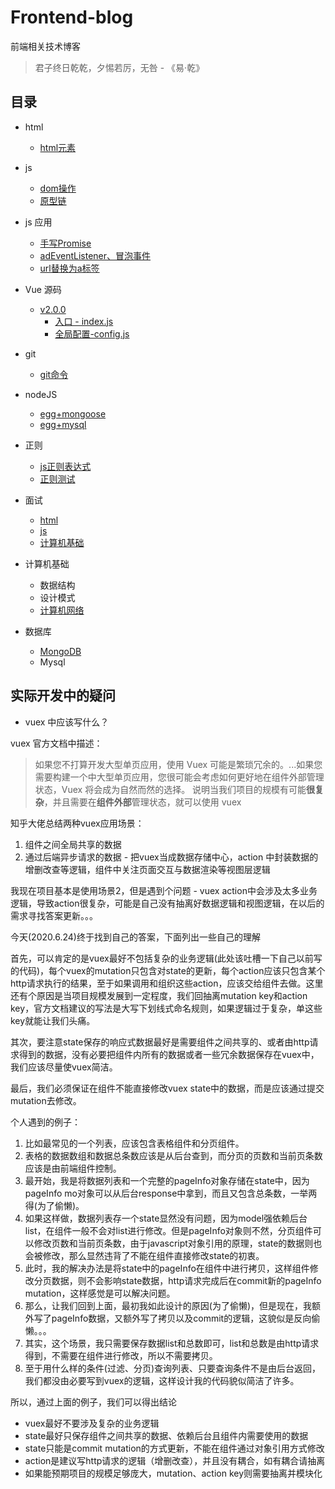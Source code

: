 # Frontend-blog

前端相关技术博客

> 君子终日乾乾，夕惕若厉，无咎 - 《易·乾》

## 目录

- html
    - [html元素](HTML/html元素.md)

- js
    - [dom操作](JS/DOM操作.md)
    - [原型链](JS/原型链.md)

- js 应用
    - [手写Promise](JS/Promise/手写promise.js)
    - [adEventListener、冒泡事件](example/dom操作/addEventListener.html)
    - [url替换为a标签](example/url替换为a标签/urlToElementA.html)

- Vue 源码
    - [v2.0.0](Vue源码/v2.0.0/README.md)
        - [入口 - index.js](Vue源码/v2.0.0/入口-index.js.md)
        - [全局配置-config.js](Vue源码/v2.0.0/全局配置-config.js.md)

- git
    - [git命令](Git操作/readme.md)

- nodeJS
    - [egg+mongoose](https://github.com/FBmm/egg-mongoose-example)
    - [egg+mysql](https://github.com/FBmm/egg-mysql-example)

- 正则
    - [js正则表达式](RegExp/readme.md)
    - [正则测试](RegExp/正则test.html)

- 面试
    - [html](面试题/html.md)
    - [js](面试题/js.md)
    - [计算机基础](面试题/计算机基础.md)

- 计算机基础
    - 数据结构
    - 设计模式
    - [计算机网络](计算机基础/计算机网络.md)

- 数据库
    - [MongoDB](https://github.com/FBmm/Mongodb-blog)
    - Mysql

## 实际开发中的疑问

- vuex 中应该写什么？

vuex 官方文档中描述：
> 如果您不打算开发大型单页应用，使用 Vuex 可能是繁琐冗余的。...如果您需要构建一个中大型单页应用，您很可能会考虑如何更好地在组件外部管理状态，Vuex 将会成为自然而然的选择。
说明当我们项目的规模有可能**很复杂**，并且需要在**组件外部**管理状态，就可以使用 vuex

知乎大佬总结两种vuex应用场景：
1. 组件之间全局共享的数据
2. 通过后端异步请求的数据 - 把vuex当成数据存储中心，action 中封装数据的增删改查等逻辑，组件中关注页面交互与数据渲染等视图层逻辑

我现在项目基本是使用场景2，但是遇到个问题 - vuex action中会涉及太多业务逻辑，导致action很复杂，可能是自己没有抽离好数据逻辑和视图逻辑，在以后的需求寻找答案更新。。。

今天(2020.6.24)终于找到自己的答案，下面列出一些自己的理解

首先，可以肯定的是vuex最好不包括复杂的业务逻辑(此处该吐槽一下自己以前写的代码)，每个vuex的mutation只包含对state的更新，每个action应该只包含某个http请求执行的结果，至于如果调用和组织这些action，应该交给组件去做。这里还有个原因是当项目规模发展到一定程度，我们回抽离mutation key和action key，官方文档建议的写法是大写下划线式命名规则，如果逻辑过于复杂，单这些key就能让我们头痛。

其次，要注意state保存的响应式数据最好是需要组件之间共享的、或者由http请求得到的数据，没有必要把组件内所有的数据或者一些冗余数据保存在vuex中，我们应该尽量使vuex简洁。

最后，我们必须保证在组件不能直接修改vuex state中的数据，而是应该通过提交mutation去修改。

个人遇到的例子：
1. 比如最常见的一个列表，应该包含表格组件和分页组件。
2. 表格的数据数组和数据总条数应该是从后台查到，而分页的页数和当前页条数应该是由前端组件控制。
3. 最开始，我是将数据列表和一个完整的pageInfo对象存储在state中，因为pageInfo mo对象可以从后台response中拿到，而且又包含总条数，一举两得(为了偷懒)。
4. 如果这样做，数据列表存一个state显然没有问题，因为model强依赖后台list，在组件一般不会对list进行修改。但是pageInfo对象则不然，分页组件可以修改页数和当前页条数，由于javascript对象引用的原理，state的数据则也会被修改，那么显然违背了不能在组件直接修改state的初衷。
5. 此时，我的解决办法是将state中的pageInfo在组件中进行拷贝，这样组件修改分页数据，则不会影响state数据，http请求完成后在commit新的pageInfo mutation，这样感觉是可以解决问题。
6. 那么，让我们回到上面，最初我如此设计的原因(为了偷懒)，但是现在，我额外写了pageInfo数据，又额外写了拷贝以及commit的逻辑，这貌似是反向偷懒。。。
7. 其实，这个场景，我只需要保存数据list和总数即可，list和总数是由http请求得到，不需要在组件进行修改，所以不需要拷贝。
8. 至于用什么样的条件(过滤、分页)查询列表、只要查询条件不是由后台返回，我们都没由必要写到vuex的逻辑，这样设计我的代码貌似简洁了许多。

所以，通过上面的例子，我们可以得出结论
- vuex最好不要涉及复杂的业务逻辑
- state最好只保存组件之间共享的数据、依赖后台且组件内需要使用的数据
- state只能是commit mutation的方式更新，不能在组件通过对象引用方式修改
- action是建议写http请求的逻辑（增删改查），并且没有耦合，如有耦合请抽离
- 如果能预期项目的规模足够庞大，mutation、action key则需要抽离并模块化


